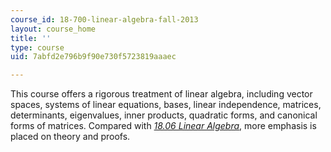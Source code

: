 ```yaml
---
course_id: 18-700-linear-algebra-fall-2013
layout: course_home
title: ''
type: course
uid: 7abfd2e796b9f90e730f5723819aaaec

---
```

This course offers a rigorous treatment of linear algebra, including vector spaces, systems of linear equations, bases, linear independence, matrices, determinants, eigenvalues, inner products, quadratic forms, and canonical forms of matrices. Compared with [_18.06 Linear Algebra_](/courses/18-06-linear-algebra-spring-2010/), more emphasis is placed on theory and proofs.
